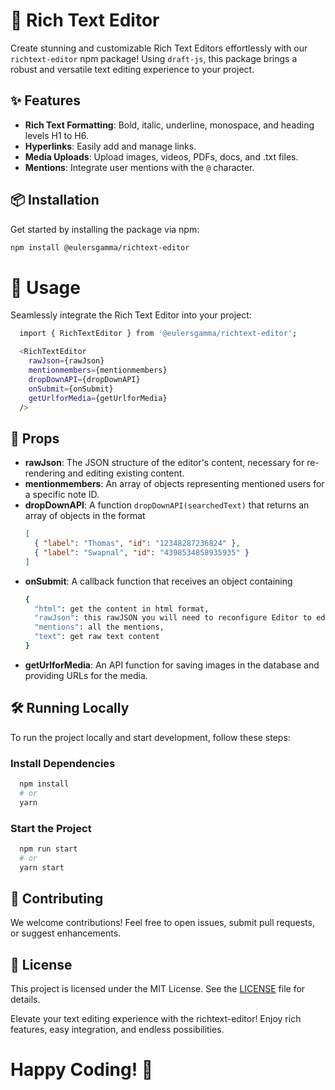 # 🌟 Rich Text Editor

Create stunning and customizable Rich Text Editors effortlessly with our `richtext-editor` npm package! Using `draft-js`, this package brings a robust and versatile text editing experience to your project.

## ✨ Features

- **Rich Text Formatting**: Bold, italic, underline, monospace, and heading levels H1 to H6.
- **Hyperlinks**: Easily add and manage links.
- **Media Uploads**: Upload images, videos, PDFs, docs, and .txt files.
- **Mentions**: Integrate user mentions with the `@` character.

## 📦 Installation

Get started by installing the package via npm:

```bash
npm install @eulersgamma/richtext-editor

```

# 🚀 Usage

Seamlessly integrate the Rich Text Editor into your project:

```bash
  import { RichTextEditor } from '@eulersgamma/richtext-editor';

  <RichTextEditor
    rawJson={rawJson}
    mentionmembers={mentionmembers}
    dropDownAPI={dropDownAPI}
    onSubmit={onSubmit}
    getUrlforMedia={getUrlforMedia}
  />
```

## 🔧 Props

- **rawJson**: The JSON structure of the editor's content, necessary for re-rendering and editing existing content.
- **mentionmembers**: An array of objects representing mentioned users for a specific note ID.
- **dropDownAPI**: A function `dropDownAPI(searchedText)` that returns an array of objects in the format 
  ```json
  [
    { "label": "Thomas", "id": "12348287236824" },
    { "label": "Swapnal", "id": "4398534858935935" }
  ]
  ```
- **onSubmit**: A callback function that receives an object containing
  ```bash
  {
    "html": get the content in html format,
    "rawJson": this rawJSON you will need to reconfigure Editor to edit pre-existing content,
    "mentions": all the mentions,
    "text": get raw text content
  }
  ```
- **getUrlforMedia**: An API function for saving images in the database and providing URLs for the media.

## 🛠️ Running Locally

To run the project locally and start development, follow these steps:

### Install Dependencies

```bash
  npm install
  # or
  yarn
```
### Start the Project

```bash
  npm run start
  # or
  yarn start
```
## 🤝 Contributing
We welcome contributions! Feel free to open issues, submit pull requests, or suggest enhancements.

## 📄 License
This project is licensed under the MIT License. See the [LICENSE](https://github.com/swapnalshahil/richtext-editor/blob/main/LICENSE) file for details.

Elevate your text editing experience with the richtext-editor! Enjoy rich features, easy integration, and endless possibilities.

# Happy Coding! 🎉